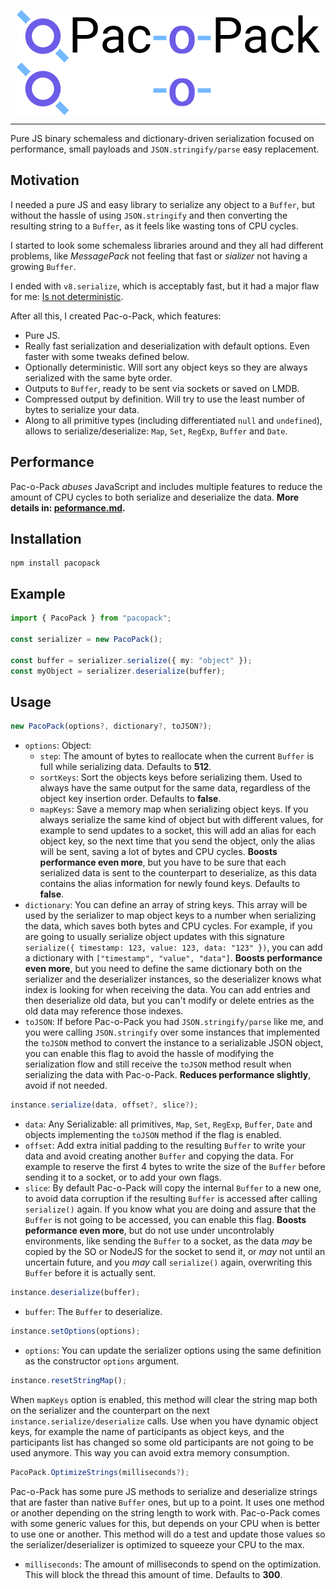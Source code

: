 
<p align="center">
    <img align="center" src="https://raw.githubusercontent.com/Llorx/pacopack/main/res/logo.png#gh-light-mode-only">
    <img align="center" src="https://raw.githubusercontent.com/Llorx/pacopack/main/res/logo_white.png#gh-dark-mode-only">
</p>

---

Pure JS binary schemaless and dictionary-driven serialization focused on performance, small payloads and `JSON.stringify/parse` easy replacement.

## Motivation
I needed a pure JS and easy library to serialize any object to a `Buffer`, but without the hassle of using `JSON.stringify` and then converting the resulting string to a `Buffer`, as it feels like wasting tons of CPU cycles.

I started to look some schemaless libraries around and they all had different problems, like *MessagePack* not feeling that fast or *sializer* not having a growing `Buffer`.

I ended with `v8.serialize`, which is acceptably fast, but it had a major flaw for me: [Is not deterministic](https://github.com/nodejs/help/issues/2448).

After all this, I created Pac-o-Pack, which features:

- Pure JS.
- Really fast serialization and deserialization with default options. Even faster with some tweaks defined below.
- Optionally deterministic. Will sort any object keys so they are always serialized with the same byte order.
- Outputs to `Buffer`, ready to be sent via sockets or saved on LMDB.
- Compressed output by definition. Will try to use the least number of bytes to serialize your data.
- Along to all primitive types (including differentiated `null` and `undefined`), allows to serialize/deserialize: `Map`, `Set`, `RegExp`, `Buffer` and `Date`.

## Performance
Pac-o-Pack *abuses* JavaScript and includes multiple features to reduce the amount of CPU cycles to both serialize and deserialize the data. **More details in: [peformance.md](peformance.md).**

## Installation
```
npm install pacopack
```
## Example
```typescript
import { PacoPack } from "pacopack";

const serializer = new PacoPack();

const buffer = serializer.serialize({ my: "object" });
const myObject = serializer.deserialize(buffer);
```

## Usage
```typescript
new PacoPack(options?, dictionary?, toJSON?);
```

- `options`: Object:
    - `step`: The amount of bytes to reallocate when the current `Buffer` is full while serializing data. Defaults to **512**.
    - `sortKeys`: Sort the objects keys before serializing them. Used to always have the same output for the same data, regardless of the object key insertion order. Defaults to **false**.
    - `mapKeys`: Save a memory map when serializing object keys. If you always serialize the same kind of object but with different values, for example to send updates to a socket, this will add an alias for each object key, so the next time that you send the object, only the alias will be sent, saving a lot of bytes and CPU cycles. **Boosts performance even more**, but you have to be sure that each serialized data is sent to the counterpart to deserialize, as this data contains the alias information for newly found keys. Defaults to **false**.
- `dictionary`: You can define an array of string keys. This array will be used by the serializer to map object keys to a number when serializing the data, which saves both bytes and CPU cycles. For example, if you are going to usually serialize object updates with this signature `serialize({ timestamp: 123, value: 123, data: "123" })`, you can add a dictionary with `["timestamp", "value", "data"]`. **Boosts performance even more**, but you need to define the same dictionary both on the serializer and the deserializer instances, so the deserializer knows what index is looking for when receiving the data. You can add entries and then deserialize old data, but you can't modify or delete entries as the old data may reference those indexes.
- `toJSON`: If before Pac-o-Pack you had `JSON.stringify/parse` like me, and you were calling `JSON.stringify` over some instances that implemented the `toJSON` method to convert the instance to a serializable JSON object, you can enable this flag to avoid the hassle of modifying the serialization flow and still receive the `toJSON` method result when serializing the data with Pac-o-Pack. **Reduces performance slightly**, avoid if not needed.

```typescript
instance.serialize(data, offset?, slice?);
```
- `data`: Any Serializable: all primitives, `Map`, `Set`, `RegExp`, `Buffer`, `Date` and objects implementing the `toJSON` method if the flag is enabled.
- `offset`: Add extra initial padding to the resulting `Buffer` to write your data and avoid creating another `Buffer` and copying the data. For example to reserve the first 4 bytes to write the size of the `Buffer` before sending it to a socket, or to add your own flags.
- `slice`: By default Pac-o-Pack will copy the internal `Buffer` to a new one, to avoid data corruption if the resulting `Buffer` is accessed after calling `serialize()` again. If you know what you are doing and assure that the `Buffer` is not going to be accessed, you can enable this flag. **Boosts peformance even more**, but do not use under uncontrolably environments, like sending the `Buffer` to a socket, as the data *may* be copied by the SO or NodeJS for the socket to send it, or *may* not until an uncertain future, and you *may* call `serialize()` again, overwriting this `Buffer` before it is actually sent.

```typescript
instance.deserialize(buffer);
```
- `buffer`: The `Buffer` to deserialize.

```typescript
instance.setOptions(options);
```
- `options`: You can update the serializer options using the same definition as the constructor `options` argument.

```typescript
instance.resetStringMap();
```
When `mapKeys` option is enabled, this method will clear the string map both on the serializer and the counterpart on the next `instance.serialize/deserialize` calls. Use when you have dynamic object keys, for example the name of participants as object keys, and the participants list has changed so some old participants are not going to be used anymore. This way you can avoid extra memory consumption.

```typescript
PacoPack.OptimizeStrings(milliseconds?);
```
Pac-o-Pack has some pure JS methods to serialize and deserialize strings that are faster than native `Buffer` ones, but up to a point. It uses one method or another depending on the string length to work with. Pac-o-Pack comes with some generic values for this, but depends on your CPU when is better to use one or another. This method will do a test and update those values so the serializer/deserializer is optimized to squeeze your CPU to the max.
- `milliseconds`: The amount of milliseconds to spend on the optimization. This will block the thread this amount of time. Defaults to **300**.